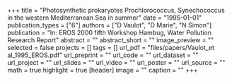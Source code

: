 +++
title = "Photosynthetic prokaryotes Prochlorococcus, Synechococcus in the western Mediterranean Sea in summer"
date = "1995-01-01"
publication_types = ["6"]
authors = ["D Vaulot", "D Marie", "N Simon"]
publication = "In: EROS 2000 fifth Workshop Hambug, Water Pollution Research Report"
abstract = ""
abstract_short = ""
image_preview = ""
selected = false
projects = []
tags = []
url_pdf = "files/papers/Vaulot_et al_1995_EROS.pdf"
url_preprint = ""
url_code = ""
url_dataset = ""
url_project = ""
url_slides = ""
url_video = ""
url_poster = ""
url_source = ""
math = true
highlight = true
[header]
image = ""
caption = ""
+++
